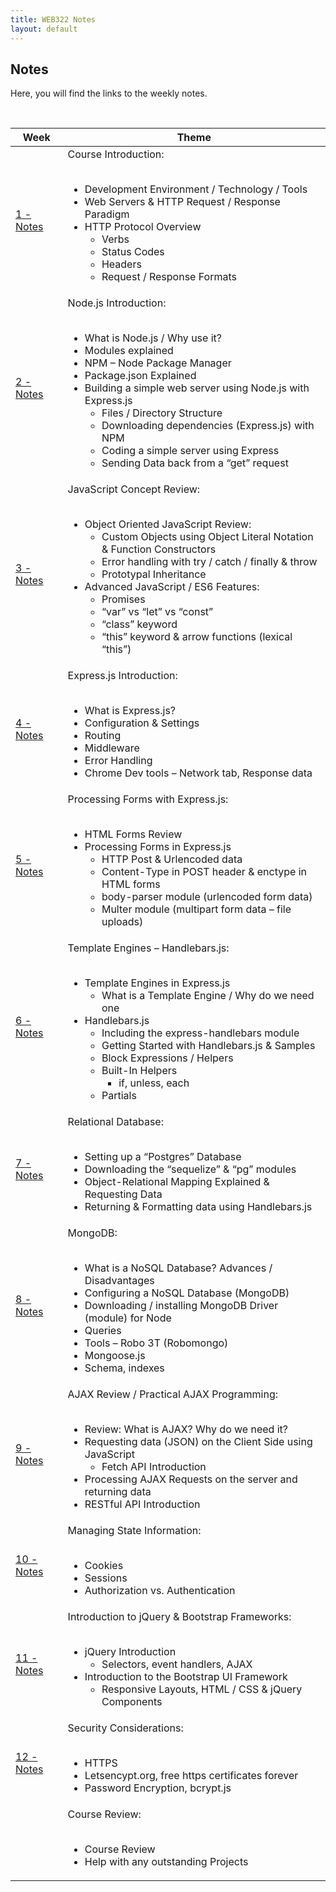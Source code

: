 ```yaml
---
title: WEB322 Notes
layout: default
---
```


## Notes

Here, you will find the links to the weekly notes.  

<br>

<table>
<thead>
<tr>
<th>Week</th>
<th>Theme</th>
</tr>
</thead>
<tbody>
<tr>
<td><a href="/web322/notes/week01">1 - Notes</a></td>
<td>
  Course Introduction:<br><br>
<ul>
<li>Development Environment / Technology / Tools</li>
<li>Web Servers &amp; HTTP Request / Response Paradigm</li>
<li>HTTP Protocol Overview
<ul>
<li>Verbs</li>
<li>Status Codes</li>
<li>Headers</li>
<li>Request / Response Formats</li>
</ul>
</li>
</ul>
</td>
</tr>
<tr>
<td><a href="/web322/notes/week02">2 - Notes</a></td>
<td>
  Node.js Introduction:<br><br>
<ul>
<li>What is Node.js / Why use it?</li>
<li>Modules explained</li>
<li>NPM – Node Package Manager</li>
<li>Package.json Explained</li>
<li>Building a simple web server using Node.js with Express.js
<ul>
<li>Files / Directory Structure</li>
<li>Downloading dependencies (Express.js) with NPM</li>
<li>Coding a simple server using Express</li>
<li>Sending Data back from a “get” request</li>
</ul>
</li>
</ul>
</td>
</tr>
<tr>
<td><a href="/web322/notes/week03">3 - Notes</a></td>
<td>
JavaScript Concept Review:<br><br>
<ul>
<li>Object Oriented JavaScript Review:
<ul>
<li>Custom Objects using Object Literal Notation &amp; Function Constructors</li>
<li>Error handling with try / catch / finally &amp; throw</li>
<li>Prototypal Inheritance</li>
</ul>
</li>
<li>Advanced JavaScript / ES6 Features:
<ul>
<li>Promises</li>
<li>“var” vs “let” vs “const”</li>
<li>“class” keyword</li>
<li>“this” keyword &amp; arrow functions (lexical “this”)</li>
</ul>
</li>
</ul>
</td>
</tr>
<tr>
<td><a href="/web322/notes/week04">4 - Notes</a></td>
<td>
Express.js Introduction:<br><br>
<ul>
<li>What is Express.js?</li>
<li>Configuration &amp; Settings</li>
<li>Routing</li>
<li>Middleware</li>
<li>Error Handling</li>
<li>Chrome Dev tools – Network tab, Response data</li>
</ul>
</td>
</tr>
<tr>
<td><a href="/web322/notes/week05">5 - Notes</a></td>
<td>
Processing Forms with Express.js:<br><br>
<ul>
<li>HTML Forms Review</li>
<li>Processing Forms in Express.js
<ul>
<li>HTTP Post &amp; Urlencoded data</li>
<li>Content-Type in POST header &amp; enctype in HTML forms</li>
<li>body-parser module (urlencoded form data)</li>
<li>Multer module (multipart form data – file uploads)</li>
</ul>
</li>
</ul>
</td>
</tr>
<tr>
<td><a href="/web322/notes/week06">6 - Notes</a></td>
<td>
Template Engines – Handlebars.js:<br><br>
<ul>
<li>Template Engines in Express.js
<ul>
<li>What is a Template Engine / Why do we need one</li>
</ul>
</li>
<li>Handlebars.js
<ul>
<li>Including the express-handlebars module</li>
<li>Getting Started with Handlebars.js &amp; Samples</li>
<li>Block Expressions / Helpers</li>
<li>Built-In Helpers
<ul>
<li>if, unless, each</li>
</ul>
</li>
<li>Partials</li>
</ul>
</li>
</ul>
</td>
</tr>
<tr>
<td><a href="/web322/notes/week07">7 - Notes</a></td>
<td>
Relational Database:<br><br>
<ul>
<li>Setting up a “Postgres” Database</li>
<li>Downloading the “sequelize” &amp; “pg” modules</li>
<li>Object-Relational Mapping Explained &amp; Requesting Data</li>
<li>Returning &amp; Formatting data using Handlebars.js</li>
</ul>
</td>
</tr>
<tr>
<td><a href="/web322/notes/week08">8 - Notes</a></td>
<td>
MongoDB:<br><br>
<ul>
<li>What is a NoSQL Database? Advances / Disadvantages</li>
<li>Configuring a NoSQL Database (MongoDB)</li>
<li>Downloading / installing MongoDB Driver (module) for Node</li>
<li>Queries</li>
<li>Tools – Robo 3T (Robomongo) </li>
<li>Mongoose.js</li>
<li>Schema, indexes</li>
</ul>
</td>
</tr>
  <tr>
<td><a href="/web322/notes/week09">9 - Notes</a></td>
<td>
AJAX Review / Practical AJAX Programming:<br><br>
<ul>
<li>Review: What is AJAX? Why do we need it?</li>
<li>Requesting data (JSON) on the Client Side using JavaScript
<ul>
<li>Fetch API Introduction</li>
</ul>
</li>
<li>Processing AJAX Requests on the server and returning data</li>
<li>RESTful API Introduction</li>
</ul>
</td>
</tr>
  <tr>
<td><a href="/web322/notes/week10">10 - Notes</a></td>
<td>
Managing State Information:<br><br>
<ul>
<li>Cookies</li>
<li>Sessions</li>
<li>Authorization vs. Authentication</li>
</ul>
</td>
</tr>
    <tr>
<td><a href="/web322/notes/week11">11 - Notes</a></td>
<td>
Introduction to jQuery & Bootstrap Frameworks:<br><br>
<ul>
<li>jQuery Introduction
<ul>
<li>Selectors, event handlers, AJAX</li>
</ul>
</li>
<li>Introduction to the Bootstrap UI Framework
<ul>
<li>Responsive Layouts, HTML / CSS &amp; jQuery Components</li>
</ul>
</li>
</ul>
</td>
</tr>
  <tr>
<td><a href="/web322/notes/week12">12 - Notes</a></td>
<td>
Security Considerations:<br><br>
<ul>
<li>HTTPS</li>
<li>Letsencypt.org, free https certificates forever</li>
<li>Password Encryption, bcrypt.js</li>
</ul>
</td>
</tr>
  <tr>
<td></td>
<td>
Course Review:<br><br>
<ul>
<li>Course Review</li>
<li>Help with any outstanding Projects</li>
</ul>  
</td>
</tr>
</tbody>
</table>
